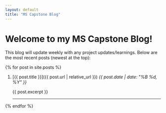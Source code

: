 ```yaml
---
layout: default
title: "MS Capstone Blog"
---
```


# Welcome to my MS Capstone Blog!

This blog will update weekly with any project updates/learnings. Below are the most recent posts (newest at the top):

{% for post in site.posts %}
1. [{{ post.title }}]({{ post.url | relative_url }})
   *{{ post.date | date: "%B %d, %Y" }}*
   
   {{ post.excerpt }}
   
   ---
{% endfor %}
